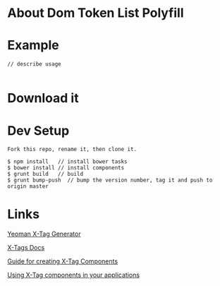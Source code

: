# About Dom Token List Polyfill


# Example

```
// describe usage


```

# Download it



# Dev Setup

```
Fork this repo, rename it, then clone it.

$ npm install	// install bower tasks
$ bower install	// install components
$ grunt build   // build
$ grunt bump-push  // bump the version number, tag it and push to origin master

```



# Links

[Yeoman X-Tag Generator](https://github.com/x-tag/x-tag-generator)

[X-Tags Docs](http://x-tags.org/docs)

[Guide for creating X-Tag Components](https://github.com/x-tag/core/wiki/Creating-X-Tag-Components)

[Using X-Tag components in your applications](https://github.com/x-tag/core/wiki/Using-our-Web-Components-in-Your-Application)


